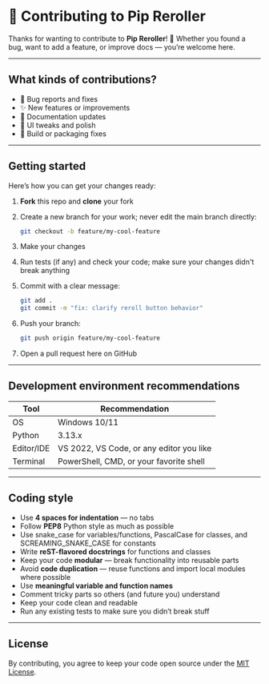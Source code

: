 # 🐍 Contributing to Pip Reroller

Thanks for wanting to contribute to **Pip Reroller**! 🎉
Whether you found a bug, want to add a feature, or improve docs — you’re welcome here.

---

## What kinds of contributions?

* 🐞 Bug reports and fixes
* ✨ New features or improvements
* 📝 Documentation updates
* 🎨 UI tweaks and polish
* 🔧 Build or packaging fixes

---

## Getting started

Here’s how you can get your changes ready:

1. **Fork** this repo and **clone** your fork
2. Create a new branch for your work; never edit the main branch directly:

   ```bash
   git checkout -b feature/my-cool-feature
   ```
3. Make your changes
4. Run tests (if any) and check your code; make sure your changes didn't break anything
5. Commit with a clear message:

   ```bash
   git add .
   git commit -m "fix: clarify reroll button behavior"
   ```
6. Push your branch:

   ```bash
   git push origin feature/my-cool-feature
   ```
7. Open a pull request here on GitHub

---

## Development environment recommendations

| Tool       | Recommendation                           |
| ---------- | ---------------------------------------- |
| OS         | Windows 10/11                            |
| Python     | 3.13.x                                   |
| Editor/IDE | VS 2022, VS Code, or any editor you like |
| Terminal   | PowerShell, CMD, or your favorite shell  |

---

## Coding style

* Use **4 spaces for indentation** — no tabs
* Follow **PEP8** Python style as much as possible
* Use snake_case for variables/functions, PascalCase for classes, and SCREAMING_SNAKE_CASE for constants
* Write **reST-flavored docstrings** for functions and classes
* Keep your code **modular** — break functionality into reusable parts
* Avoid **code duplication** — reuse functions and import local modules where possible
* Use **meaningful variable and function names**
* Comment tricky parts so others (and future you) understand
* Keep your code clean and readable
* Run any existing tests to make sure you didn’t break stuff

---

## License

By contributing, you agree to keep your code open source under the [MIT License](LICENSE).
